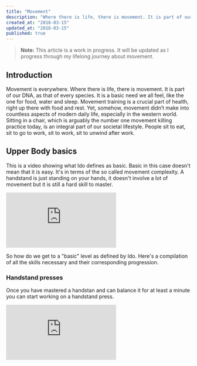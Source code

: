```yaml
---
title: "Movement"
description: "Where there is life, there is movement. It is part of our DNA, as that of every species. It is a basic need we all feel, like the one for food, water and sleep. Movement training is a crucial part of health, right up there with food and rest. Yet, somehow, movement didn’t make into countless aspects of modern daily life, especially in the western world."
created_at: "2018-03-15"
updated_at: "2018-03-15"
published: true
---
```


> **Note:** This article is a work in progress. It will be updated as I progress through my lifelong journey about movement.

## Introduction
Movement is everywhere. Where there is life, there is movement. It is part of our DNA, as that of every species. It is a basic need we all feel, like the one for food, water and sleep. Movement training is a crucial part of health, right up there with food and rest. Yet, somehow, movement didn’t make into countless aspects of modern daily life, especially in the western world. Sitting in a chair, which is arguably the number one movement killing practice today, is an integral part of our societal lifestyle. People sit to eat, sit to go to work, sit to work, sit to unwind after work.

## Upper Body basics

This is a video showing what Ido defines as basic. Basic in this case doesn't mean that it is easy.
It's in terms of the so called movement complexity. A handstand is just standing on your hands,
it doesn't involve a lot of movement but it is still a hard skill to master.

<div class="video-container">
  <iframe src="https://www.youtube.com/embed/uMDWAfenuvg?rel=0" frameborder="0" allowfullscreen></iframe>
</div>

So how do we get to a "basic" level as defined by Ido. Here's a compilation of all the skills necessary and their corresponding progression.

### Handstand presses
Once you have mastered a handstan and can balance it for at least a minute you can start working on a handstand press.


<div class="video-container">
  <iframe src="https://www.youtube.com/embed/OW_ljV5CBKk" frameborder="0" allowfullscreen></iframe>
</div>
